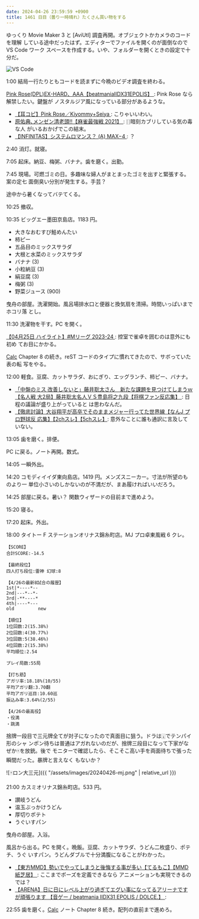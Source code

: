 ```yaml
---
date: 2024-04-26 23:59:59 +0900
title: 1461 日目（曇り一時晴れ）たくさん買い物をする
---
```


ゆっくり Movie Maker 3 と [AviUtl] 調査再開。オブジェクトかカメラのコードを理解
している途中だったはず。エディターでファイルを開くのが面倒なので VS Code ワーク
スペースを作成する。いや、フォルダーを開くときの設定で十分だ。

![VS Code](https://pbs.twimg.com/media/GMBbe4jbEAEHuKP?format=png&name=small)

1:00 結局一行たりともコードを読まずに今晩のビデオ調査を終わる。

[Pink Rose(DPL)EX-HARD、AAA【beatmaniaIIDX31EPOLIS】
](https://www.youtube.com/watch?v=mGqutqcyUtw): Pink Rose なら解禁したい。鍵盤が
ノスタルジア風になっている部分があるような。

* [【耳コピ】Pink Rose／Kiyommy+Seiya
  ](https://www.youtube.com/watch?v=i0u3CZZFZtw): こりゃいいわい。
* [原佑典､メンゼン清老頭!!【麻雀最強戦 2021】
  ](https://www.youtube.com/watch?v=d6S0Tszw3yg): 🀓暗刻カブリしている気の毒な人
  がいるおかげでこの結末。
* [【INFINITAS】システムロマンス？ (A) MAX−4
  ](https://www.youtube.com/watch?v=AZeyLcXCmfI): ？

2:40 消灯。就寝。

7:05 起床。納豆、梅粥、バナナ。歯を磨く。出勤。

7:45 現場。可燃ゴミの日。多趣味な婦人がまとまったゴミを出すと緊張する。案の定七
面倒臭い分別が発生する。手芸？

途中から暑くなってバテてくる。

10:25 撤収。

10:35 ビッグエー墨田京島店。1183 円。

* 大きなおむすび鮭めんたい
* 柿ピー
* 五品目のミックスサラダ
* 大根と水菜のミックスサラダ
* バナナ (3)
* 小粒納豆 (3)
* 絹豆腐 (3)
* 梅粥 (3)
* 野菜ジュース (900)

曳舟の部屋。洗濯開始。風呂場排水口と便器と換気扇を清掃。時間いっぱいまでホコリ落
とし。

11:30 洗濯物を干す。PC を開く。

[【04月25日 ハイライト】#Mリーグ 2023-24
](https://www.youtube.com/watch?v=22Rn5aKbasY): 控室で雀卓を囲むのは意外にも初め
てお目にかかる。

[Calc] Chapter 8 の続き。reST コードのタイプに慣れてきたので、サボっていた表の転
写をやる。

12:00 軽食。豆腐、カットサラダ、おにぎり、エッグランチ、柿ピー、バナナ。

* [「中盤のミス 改善しないと」藤井聡太さん　新たな課題を見つけてしまうｗ【名人戦
  大2局】藤井聡太名人ＶＳ豊島将之九段【将棋ファン反応集】
  ](https://www.youtube.com/watch?v=fZW9UTznBGI): 日程の議論が盛り上がっていると
  は思わなんだ。
* [【徹底討論】大谷翔平が高卒でそのままメジャー行ってた世界線【なんJ プロ野球反
  応集】【2chスレ】【5chスレ】](https://www.youtube.com/watch?v=pBnjytY2GQc):
  意外なことに誰も通訳に言及していない。

13:05 歯を磨く。排便。

PC に戻る。ノート再開。数式。

14:05 一瞬外出。

14:20 コモディイイダ東向島店。1419 円。メンズスニーカー。寸法が所望のものより一
単位小さいのしかないのが不満だが、まあ履ければいいだろう。

14:25 部屋に戻る。暑い？ 関数ウィザードの目前まで進めよう。

15:20 寝る。

17:20 起床。外出。

18:00 タイトー F ステーションオリナス錦糸町店。MJ プロ卓東風戦 6 クレ。

```text
【SCORE】
合計SCORE:-14.5

【最終段位】
四人打ち段位:雷神 幻球:8

【4/26の最新8試合の履歴】
1st|*----*--
2nd|---*--*-
3rd|-**----*
4th|----*---
old         new

【順位】
1位回数:2(15.38%)
2位回数:4(30.77%)
3位回数:5(38.46%)
4位回数:2(15.38%)
平均順位:2.54

プレイ局数:55局

【打ち筋】
アガリ率:18.18%(10/55)
平均アガリ翻:3.70翻
平均アガリ巡目:10.60巡
振込み率:3.64%(2/55)

【4/26の最高役】
・役満
・跳満
```

捨牌一段目で三元牌全てが対子になったので真面目に狙う。ドラは🀇でテンパイ形のシャ
ンポン待ちは普通はアガれないのだが、捨牌三段目になって下家がなぜか🀄を放銃。後で
モニターで確認したら、そこそこ高い手を両面待ちで張った瞬間だった。暴牌と言えなく
もないか？

![🀄ロン大三元]({{ "/assets/images/20240426-mj.png" | relative_url }})

21:00 カスミオリナス錦糸町店。533 円。

* 讃岐うどん
* 温玉ぶっかけうどん
* 厚切りポテト
* うぐいすパン

曳舟の部屋。入浴。

風呂から出る。PC を開く。晩飯。豆腐、カットサラダ、うどん二枚盛り、ポテチ、うぐ
いすパン。うどんダブルで十分満腹になることがわかった。

* [【東方MMD】勢いでやってしまうと後悔する事が多い【てるもこ】【MMD紙芝居】
  ](https://www.youtube.com/watch?v=SBz3kVFfcag): ここまでポーズを定義できるなら
  アニメーションも実現できるのでは？
* [【ARENA】日に日にレベル上がり過ぎてエグい事になってるアリーナですが頑張ります
  【音ゲー / beatmania IIDX31 EPOLIS / DOLCE.】
  ](https://www.youtube.com/watch?v=0IK4ueWgFs8):

22:55 歯を磨く。[Calc] ノート Chapter 8 続き。配列の直前まで進めろ。

[Calc]: https://documentation.libreoffice.org/en/english-documentation/calc/
